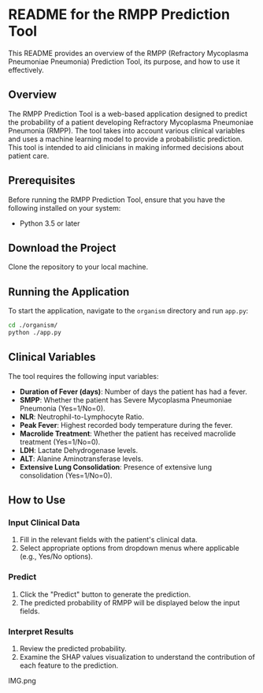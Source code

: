 # README for the RMPP Prediction Tool

This README provides an overview of the RMPP (Refractory Mycoplasma Pneumoniae Pneumonia) Prediction Tool, its purpose, and how to use it effectively.

## Overview

The RMPP Prediction Tool is a web-based application designed to predict the probability of a patient developing Refractory Mycoplasma Pneumoniae Pneumonia (RMPP). The tool takes into account various clinical variables and uses a machine learning model to provide a probabilistic prediction. This tool is intended to aid clinicians in making informed decisions about patient care.

## Prerequisites

Before running the RMPP Prediction Tool, ensure that you have the following installed on your system:
- Python 3.5 or later

## Download the Project

Clone the repository to your local machine.

## Running the Application

To start the application, navigate to the `organism` directory and run `app.py`:

```bash
cd ./organism/
python ./app.py
```

## Clinical Variables

The tool requires the following input variables:

- **Duration of Fever (days)**: Number of days the patient has had a fever.
- **SMPP**: Whether the patient has Severe Mycoplasma Pneumoniae Pneumonia (Yes=1/No=0).
- **NLR**: Neutrophil-to-Lymphocyte Ratio.
- **Peak Fever**: Highest recorded body temperature during the fever.
- **Macrolide Treatment**: Whether the patient has received macrolide treatment (Yes=1/No=0).
- **LDH**: Lactate Dehydrogenase levels.
- **ALT**: Alanine Aminotransferase levels.
- **Extensive Lung Consolidation**: Presence of extensive lung consolidation (Yes=1/No=0).

## How to Use

### Input Clinical Data

1. Fill in the relevant fields with the patient's clinical data.
2. Select appropriate options from dropdown menus where applicable (e.g., Yes/No options).

### Predict

1. Click the "Predict" button to generate the prediction.
2. The predicted probability of RMPP will be displayed below the input fields.

### Interpret Results

1. Review the predicted probability.
2. Examine the SHAP values visualization to understand the contribution of each feature to the prediction.

IMG.png
